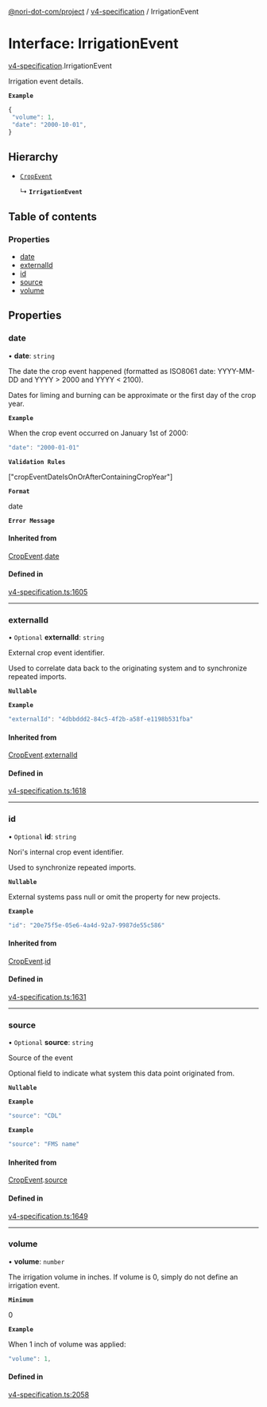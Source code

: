 [@nori-dot-com/project](../README.md) / [v4-specification](../modules/v4_specification.md) / IrrigationEvent

# Interface: IrrigationEvent

[v4-specification](../modules/v4_specification.md).IrrigationEvent

Irrigation event details.

**`Example`**

```js
{
 "volume": 1,
 "date": "2000-10-01",
}
```

## Hierarchy

- [`CropEvent`](v4_specification.CropEvent.md)

  ↳ **`IrrigationEvent`**

## Table of contents

### Properties

- [date](v4_specification.IrrigationEvent.md#date)
- [externalId](v4_specification.IrrigationEvent.md#externalid)
- [id](v4_specification.IrrigationEvent.md#id)
- [source](v4_specification.IrrigationEvent.md#source)
- [volume](v4_specification.IrrigationEvent.md#volume)

## Properties

### date

• **date**: `string`

The date the crop event happened (formatted as ISO8061 date: YYYY-MM-DD and YYYY > 2000 and YYYY < 2100).

Dates for liming and burning can be approximate or the first day of the crop year.

**`Example`**

<caption>When the crop event occurred on January 1st of 2000:</caption>

```js
"date": "2000-01-01"
```

**`Validation Rules`**

["cropEventDateIsOnOrAfterContainingCropYear"]

**`Format`**

date

**`Error Message`**

#### Inherited from

[CropEvent](v4_specification.CropEvent.md).[date](v4_specification.CropEvent.md#date)

#### Defined in

[v4-specification.ts:1605](https://github.com/nori-dot-eco/nori-dot-com/blob/4c0d342/packages/project/src/v4-specification.ts#L1605)

___

### externalId

• `Optional` **externalId**: `string`

External crop event identifier.

Used to correlate data back to the originating system and to synchronize repeated imports.

**`Nullable`**

**`Example`**

```js
"externalId": "4dbbddd2-84c5-4f2b-a58f-e1198b531fba"
```

#### Inherited from

[CropEvent](v4_specification.CropEvent.md).[externalId](v4_specification.CropEvent.md#externalid)

#### Defined in

[v4-specification.ts:1618](https://github.com/nori-dot-eco/nori-dot-com/blob/4c0d342/packages/project/src/v4-specification.ts#L1618)

___

### id

• `Optional` **id**: `string`

Nori's internal crop event identifier.

Used to synchronize repeated imports.

**`Nullable`**

External systems pass null or omit the property for new projects.

**`Example`**

```js
"id": "20e75f5e-05e6-4a4d-92a7-9987de55c586"
```

#### Inherited from

[CropEvent](v4_specification.CropEvent.md).[id](v4_specification.CropEvent.md#id)

#### Defined in

[v4-specification.ts:1631](https://github.com/nori-dot-eco/nori-dot-com/blob/4c0d342/packages/project/src/v4-specification.ts#L1631)

___

### source

• `Optional` **source**: `string`

Source of the event

Optional field to indicate what system this data point originated from.

**`Nullable`**

**`Example`**

```js
"source": "CDL"
```

**`Example`**

```js
"source": "FMS name"
```

#### Inherited from

[CropEvent](v4_specification.CropEvent.md).[source](v4_specification.CropEvent.md#source)

#### Defined in

[v4-specification.ts:1649](https://github.com/nori-dot-eco/nori-dot-com/blob/4c0d342/packages/project/src/v4-specification.ts#L1649)

___

### volume

• **volume**: `number`

The irrigation volume in inches. If volume is 0, simply do not define an irrigation event.

**`Minimum`**

0

**`Example`**

<caption>When 1 inch of volume was applied:</caption>

```js
"volume": 1,
```

#### Defined in

[v4-specification.ts:2058](https://github.com/nori-dot-eco/nori-dot-com/blob/4c0d342/packages/project/src/v4-specification.ts#L2058)
